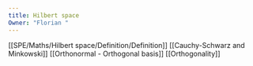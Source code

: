 ```yaml
---
title: Hilbert space
Owner: "Florian "
---
```

[[SPE/Maths/Hilbert space/Definition/Definition]]
[[Cauchy-Schwarz and Minkowski]]
[[Orthonormal - Orthogonal basis]]
[[Orthogonality]]